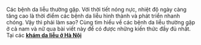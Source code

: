 Các bệnh da liễu thường gặp.
Với thời tiết nóng nực, nhiệt độ ngày càng tăng cao là thời điểm các bệnh da liễu hình thành và phát triển nhanh chóng.
Vậy thì phải làm sao?
Cùng tìm hiểu về các bệnh da liễu thường gặp ở cả nam và nữ qua bài viết này để có được những kiến thức đầy đủ nhất.
Tại các <a href="http://khambenhdalieu.org/dia-chi-phong-kham-da-lieu-nao-tot-nhat-o-ha-noi-12WEF9Z8.html"><strong>khám da liễu ở Hà Nội</strong></a>
